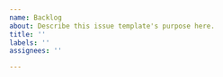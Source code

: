 ```yaml
---
name: Backlog
about: Describe this issue template's purpose here.
title: ''
labels: ''
assignees: ''

---
```



